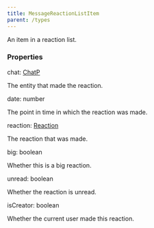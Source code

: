 ```yaml
---
title: MessageReactionListItem
parent: /types
---
```


An item in a reaction list.

### Properties

<div class="flex flex-col gap-3"><div><div class="flex gap-2"><div class="font-mono p" id="p_chat" data-anchor><span class="font-bold">chat</span><span class="opacity-50">:</span> <a href="/types/chatp"  >ChatP</a></div></div><div class="pl-3"><div class="no-margin">

The entity that made the reaction.

</div></div></div><div><div class="flex gap-2"><div class="font-mono p" id="p_date" data-anchor><span class="font-bold">date</span><span class="opacity-50">:</span> <span>number</span></div></div><div class="pl-3"><div class="no-margin">

The point in time in which the reaction was made.

</div></div></div><div><div class="flex gap-2"><div class="font-mono p" id="p_reaction" data-anchor><span class="font-bold">reaction</span><span class="opacity-50">:</span> <a href="/types/reaction"  >Reaction</a></div></div><div class="pl-3"><div class="no-margin">

The reaction that was made.

</div></div></div><div><div class="flex gap-2"><div class="font-mono p" id="p_big" data-anchor><span class="font-bold">big</span><span class="opacity-50">:</span> <span>boolean</span></div></div><div class="pl-3"><div class="no-margin">

Whether this is a big reaction.

</div></div></div><div><div class="flex gap-2"><div class="font-mono p" id="p_unread" data-anchor><span class="font-bold">unread</span><span class="opacity-50">:</span> <span>boolean</span></div></div><div class="pl-3"><div class="no-margin">

Whether the reaction is unread.

</div></div></div><div><div class="flex gap-2"><div class="font-mono p" id="p_isCreator" data-anchor><span class="font-bold">isCreator</span><span class="opacity-50">:</span> <span>boolean</span></div></div><div class="pl-3"><div class="no-margin">

Whether the current user made this reaction.

</div></div></div></div>

